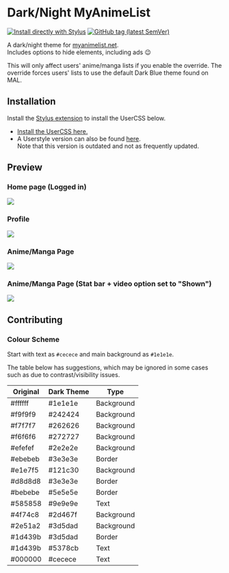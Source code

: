 # Dark/Night MyAnimeList
[![Install directly with Stylus](https://img.shields.io/badge/Install%20directly%20with-Stylus-238b8b.svg)](https://raw.githubusercontent.com/cicerakes/DarkNight-MyAnimeList/master/DarkNightMAL.user.css)
[![GitHub tag (latest SemVer)](https://img.shields.io/github/tag/cicerakes/DarkNight-MyAnimeList.svg?label=version)](https://github.com/cicerakes/DarkNight-MyAnimeList/tags)

A dark/night theme for [myanimelist.net](https://myanimelist.net/).  
Includes options to hide elements, including ads :wink:

This will only affect users' anime/manga lists if you enable the override. 
The override forces users' lists to use the default Dark Blue theme found on MAL.

## Installation
Install the [Stylus extension](https://add0n.com/stylus.html) to install the UserCSS below.

* [Install the UserCSS here.](https://raw.githubusercontent.com/cicerakes/DarkNight-MyAnimeList/master/DarkNightMAL.user.css)
* A Userstyle version can also be found [here](https://userstyles.org/styles/120493/dark-night-myanimelist).  
Note that this version is outdated and not as frequently updated.

## Preview
### Home page (Logged in)
![](https://raw.githubusercontent.com/cicerakes/DarkNight-MyAnimeList/master/images/screenshots/main.png)

### Profile
![](https://raw.githubusercontent.com/cicerakes/DarkNight-MyAnimeList/master/images/screenshots/profile.png)

### Anime/Manga Page
![](https://raw.githubusercontent.com/cicerakes/DarkNight-MyAnimeList/master/images/screenshots/animanga_default.png)

### Anime/Manga Page (Stat bar + video option set to "Shown")
![](https://raw.githubusercontent.com/cicerakes/DarkNight-MyAnimeList/master/images/screenshots/animanga_statbar.png)

## Contributing
### Colour Scheme
Start with text as `#cecece` and main background as `#1e1e1e`.

The table below has suggestions, which may be ignored in some cases such as due to contrast/visibility issues.

| Original | Dark Theme | Type |
|---|---|---|
| #ffffff | #1e1e1e | Background |
| #f9f9f9 | #242424 | Background |
| #f7f7f7 | #262626 | Background |
| #f6f6f6 | #272727 | Background |
| #efefef | #2e2e2e | Background |
| #ebebeb | #3e3e3e | Border |
| #e1e7f5 | #121c30 | Background |
| #d8d8d8 | #3e3e3e | Border |
| #bebebe | #5e5e5e | Border |
| #585858 | #9e9e9e | Text |
| #4f74c8 | #2d467f | Background |
| #2e51a2 | #3d5dad | Background |
| #1d439b | #3d5dad | Border |
| #1d439b | #5378cb | Text |
| #000000 | #cecece | Text |